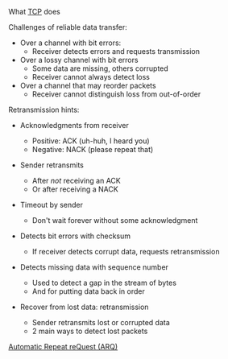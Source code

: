 
What [TCP](TCP.md) does

Challenges of reliable data transfer:
- Over a channel with bit errors:
	- Receiver detects errors and requests transmission
- Over a lossy channel with bit errors
	- Some data are missing, others corrupted
	- Receiver cannot always detect loss
- Over a channel that may reorder packets
	- Receiver cannot distinguish loss from out-of-order

Retransmission hints:
- Acknowledgments from receiver
	- Positive: ACK (uh-huh, I heard you)
	- Negative: NACK (please repeat that)
- Sender retransmits
	- After *not* receiving an ACK
	- Or after receiving a NACK
- Timeout by sender
	- Don't wait forever without some acknowledgment

- Detects bit errors with checksum
	- If receiver detects corrupt data, requests retransmission
- Detects missing data with sequence number
	- Used to detect a gap in the stream of bytes
	- And for putting data back in order
- Recover from lost data: retransmission
	- Sender retransmits lost or corrupted data
	- 2 main ways to detect lost packets

[Automatic Repeat reQuest (ARQ)](ARQ.md)
